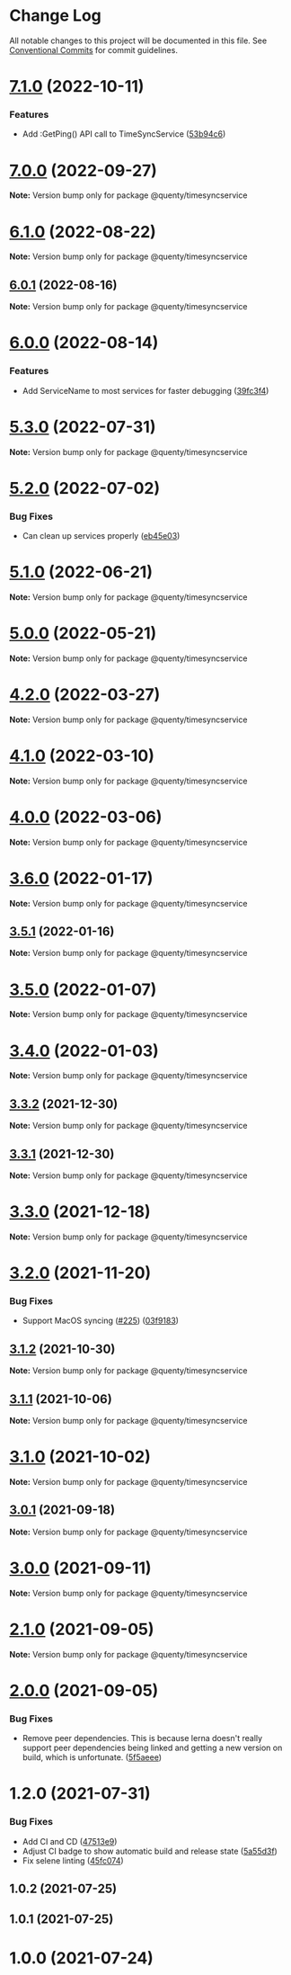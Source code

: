 # Change Log

All notable changes to this project will be documented in this file.
See [Conventional Commits](https://conventionalcommits.org) for commit guidelines.

# [7.1.0](https://github.com/Quenty/NevermoreEngine/compare/@quenty/timesyncservice@7.0.0...@quenty/timesyncservice@7.1.0) (2022-10-11)


### Features

* Add :GetPing() API call to TimeSyncService ([53b94c6](https://github.com/Quenty/NevermoreEngine/commit/53b94c68412df4f038d501423c4b9e58f176439c))





# [7.0.0](https://github.com/Quenty/NevermoreEngine/compare/@quenty/timesyncservice@6.1.0...@quenty/timesyncservice@7.0.0) (2022-09-27)

**Note:** Version bump only for package @quenty/timesyncservice





# [6.1.0](https://github.com/Quenty/NevermoreEngine/compare/@quenty/timesyncservice@6.0.1...@quenty/timesyncservice@6.1.0) (2022-08-22)

**Note:** Version bump only for package @quenty/timesyncservice





## [6.0.1](https://github.com/Quenty/NevermoreEngine/compare/@quenty/timesyncservice@6.0.0...@quenty/timesyncservice@6.0.1) (2022-08-16)

**Note:** Version bump only for package @quenty/timesyncservice





# [6.0.0](https://github.com/Quenty/NevermoreEngine/compare/@quenty/timesyncservice@5.3.0...@quenty/timesyncservice@6.0.0) (2022-08-14)


### Features

* Add ServiceName to most services for faster debugging ([39fc3f4](https://github.com/Quenty/NevermoreEngine/commit/39fc3f4f2beb92fff49b2264424e07af7907324e))





# [5.3.0](https://github.com/Quenty/NevermoreEngine/compare/@quenty/timesyncservice@5.2.0...@quenty/timesyncservice@5.3.0) (2022-07-31)

**Note:** Version bump only for package @quenty/timesyncservice





# [5.2.0](https://github.com/Quenty/NevermoreEngine/compare/@quenty/timesyncservice@5.1.0...@quenty/timesyncservice@5.2.0) (2022-07-02)


### Bug Fixes

* Can clean up services properly ([eb45e03](https://github.com/Quenty/NevermoreEngine/commit/eb45e03ce2897b18f1ae460974bf2bbb9e27cb97))





# [5.1.0](https://github.com/Quenty/NevermoreEngine/compare/@quenty/timesyncservice@5.0.0...@quenty/timesyncservice@5.1.0) (2022-06-21)

**Note:** Version bump only for package @quenty/timesyncservice





# [5.0.0](https://github.com/Quenty/NevermoreEngine/compare/@quenty/timesyncservice@4.2.0...@quenty/timesyncservice@5.0.0) (2022-05-21)

**Note:** Version bump only for package @quenty/timesyncservice





# [4.2.0](https://github.com/Quenty/NevermoreEngine/compare/@quenty/timesyncservice@4.1.0...@quenty/timesyncservice@4.2.0) (2022-03-27)

**Note:** Version bump only for package @quenty/timesyncservice





# [4.1.0](https://github.com/Quenty/NevermoreEngine/compare/@quenty/timesyncservice@4.0.0...@quenty/timesyncservice@4.1.0) (2022-03-10)

**Note:** Version bump only for package @quenty/timesyncservice





# [4.0.0](https://github.com/Quenty/NevermoreEngine/compare/@quenty/timesyncservice@3.6.0...@quenty/timesyncservice@4.0.0) (2022-03-06)

**Note:** Version bump only for package @quenty/timesyncservice





# [3.6.0](https://github.com/Quenty/NevermoreEngine/compare/@quenty/timesyncservice@3.5.1...@quenty/timesyncservice@3.6.0) (2022-01-17)

**Note:** Version bump only for package @quenty/timesyncservice





## [3.5.1](https://github.com/Quenty/NevermoreEngine/compare/@quenty/timesyncservice@3.5.0...@quenty/timesyncservice@3.5.1) (2022-01-16)

**Note:** Version bump only for package @quenty/timesyncservice





# [3.5.0](https://github.com/Quenty/NevermoreEngine/compare/@quenty/timesyncservice@3.4.0...@quenty/timesyncservice@3.5.0) (2022-01-07)

**Note:** Version bump only for package @quenty/timesyncservice





# [3.4.0](https://github.com/Quenty/NevermoreEngine/compare/@quenty/timesyncservice@3.3.2...@quenty/timesyncservice@3.4.0) (2022-01-03)

**Note:** Version bump only for package @quenty/timesyncservice





## [3.3.2](https://github.com/Quenty/NevermoreEngine/compare/@quenty/timesyncservice@3.3.1...@quenty/timesyncservice@3.3.2) (2021-12-30)

**Note:** Version bump only for package @quenty/timesyncservice





## [3.3.1](https://github.com/Quenty/NevermoreEngine/compare/@quenty/timesyncservice@3.3.0...@quenty/timesyncservice@3.3.1) (2021-12-30)

**Note:** Version bump only for package @quenty/timesyncservice





# [3.3.0](https://github.com/Quenty/NevermoreEngine/compare/@quenty/timesyncservice@3.2.0...@quenty/timesyncservice@3.3.0) (2021-12-18)

**Note:** Version bump only for package @quenty/timesyncservice





# [3.2.0](https://github.com/Quenty/NevermoreEngine/compare/@quenty/timesyncservice@3.1.2...@quenty/timesyncservice@3.2.0) (2021-11-20)


### Bug Fixes

* Support MacOS syncing ([#225](https://github.com/Quenty/NevermoreEngine/issues/225)) ([03f9183](https://github.com/Quenty/NevermoreEngine/commit/03f918392c6a5bdd33f8a17c38de371d1e06c67a))





## [3.1.2](https://github.com/Quenty/NevermoreEngine/compare/@quenty/timesyncservice@3.1.1...@quenty/timesyncservice@3.1.2) (2021-10-30)

**Note:** Version bump only for package @quenty/timesyncservice





## [3.1.1](https://github.com/Quenty/NevermoreEngine/compare/@quenty/timesyncservice@3.1.0...@quenty/timesyncservice@3.1.1) (2021-10-06)

**Note:** Version bump only for package @quenty/timesyncservice





# [3.1.0](https://github.com/Quenty/NevermoreEngine/compare/@quenty/timesyncservice@3.0.1...@quenty/timesyncservice@3.1.0) (2021-10-02)

**Note:** Version bump only for package @quenty/timesyncservice





## [3.0.1](https://github.com/Quenty/NevermoreEngine/compare/@quenty/timesyncservice@3.0.0...@quenty/timesyncservice@3.0.1) (2021-09-18)

**Note:** Version bump only for package @quenty/timesyncservice





# [3.0.0](https://github.com/Quenty/NevermoreEngine/compare/@quenty/timesyncservice@2.1.0...@quenty/timesyncservice@3.0.0) (2021-09-11)

**Note:** Version bump only for package @quenty/timesyncservice





# [2.1.0](https://github.com/Quenty/NevermoreEngine/compare/@quenty/timesyncservice@2.0.0...@quenty/timesyncservice@2.1.0) (2021-09-05)

**Note:** Version bump only for package @quenty/timesyncservice





# [2.0.0](https://github.com/Quenty/NevermoreEngine/compare/@quenty/timesyncservice@1.2.0...@quenty/timesyncservice@2.0.0) (2021-09-05)


### Bug Fixes

* Remove peer dependencies. This is because lerna doesn't really support peer dependencies being linked and getting a new version on build, which is unfortunate. ([5f5aeee](https://github.com/Quenty/NevermoreEngine/commit/5f5aeeea8de9975435309e53679f0ef7064f9dd0))





# 1.2.0 (2021-07-31)


### Bug Fixes

* Add CI and CD ([47513e9](https://github.com/Quenty/NevermoreEngine/commit/47513e9b568162707534af132396dd8756947dd3))
* Adjust CI badge to show automatic build and release state ([5a55d3f](https://github.com/Quenty/NevermoreEngine/commit/5a55d3f19bf8d66a760d67da9b56ed47fab74656))
* Fix selene linting ([45fc074](https://github.com/Quenty/NevermoreEngine/commit/45fc07489ee59127ac6582689f19a0e87c1e5b5a))



## 1.0.2 (2021-07-25)



## 1.0.1 (2021-07-25)



# 1.0.0 (2021-07-24)
